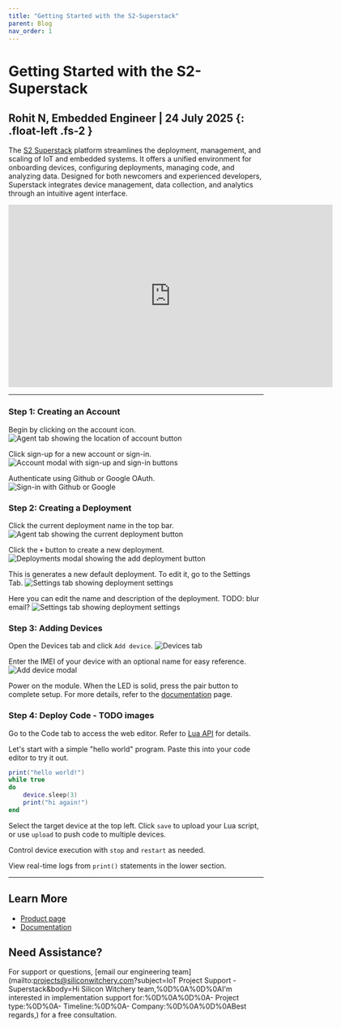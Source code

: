 ```yaml
---
title: "Getting Started with the S2-Superstack"
parent: Blog
nav_order: 1
---
```


# **Getting Started with the S2-Superstack**

Rohit N, Embedded Engineer \| 24 July 2025
{: .float-left	.fs-2 }
---
The [S2 Superstack](https://www.siliconwitchery.com/s2-superstack) platform streamlines the deployment, management, and scaling of IoT and embedded systems. It offers a unified environment for onboarding devices, configuring deployments, managing code, and analyzing data. Designed for both newcomers and experienced developers, Superstack integrates device management, data collection, and analytics through an intuitive agent interface.

<div style="text-align: center;"><iframe width="640" height="360" src="https://www.youtube.com/embed/3L_OU-fMW_w" frameborder="0" allowfullscreen></iframe></div>

---

### Step 1: Creating an Account

Begin by clicking on the account icon.
![Agent tab showing the location of account button](/assets/images/blog/getting-started-with-s2-superstack-account-button.png)

Click sign-up for a new account or sign-in.
![Account modal with sign-up and sign-in buttons](/assets/images/blog/getting-started-with-s2-superstack-account-modal.png)

Authenticate using Github or Google OAuth.
![Sign-in with Github or Google](/assets/images/blog/getting-started-with-s2-superstack-sign-in.png)

### Step 2: Creating a Deployment

Click the current deployment name in the top bar.
![Agent tab showing the current deployment button](/assets/images/blog/getting-started-with-s2-superstack-deployments-button.png)

Click the `+` button to create a new deployment.
![Deployments modal showing the add deployment button](/assets/images/blog/getting-started-with-s2-superstack-step-add-deployment.png)

This is generates a new default deployment. To edit it, go to the Settings Tab. 
![Settings tab showing deployment settings](/assets/images/blog/getting-started-with-s2-superstack-new-deployment.png)

Here you can edit the name and description of the deployment. TODO: blur email?
![Settings tab showing deployment settings](/assets/images/blog/getting-started-with-s2-superstack-edit-deployment.png)


### Step 3: Adding Devices

Open the Devices tab and click `Add device`.
![Devices tab](/assets/images/blog/getting-started-with-s2-superstack-devices-tab.png)

Enter the IMEI of your device with an optional name for easy reference.
![Add device modal](/assets/images/blog/getting-started-with-s2-superstack-add-device.png)

Power on the module. When the LED is solid, press the pair button to complete setup. For more details, refer to the [documentation](/pages/superstack/#connecting-your-first-module) page.

### Step 4: Deploy Code - TODO images

Go to the Code tab to access the web editor. Refer to [Lua API](/pages/superstack/) for details.

Let's start with a simple "hello world" program. Paste this into your code editor to try it out.
```lua
print("hello world!")
while true
do
    device.sleep(3)
    print("hi again!")
end
```

Select the target device at the top left. Click `save` to upload your Lua script, or use `upload` to push code to multiple devices.

Control device execution with `stop` and `restart` as needed.

View real-time logs from `print()` statements in the lower section.

---

## Learn More

- [Product page](https://www.siliconwitchery.com/s2-superstack)
- [Documentation](/pages/superstack/)

## Need Assistance?

For support or questions, [email our engineering team](mailto:projects@siliconwitchery.com?subject=IoT Project Support - Superstack&amp;body=Hi Silicon Witchery team,%0D%0A%0D%0AI'm interested in implementation support for:%0D%0A%0D%0A- Project type:%0D%0A- Timeline:%0D%0A- Company:%0D%0A%0D%0ABest regards,) for a free consultation.